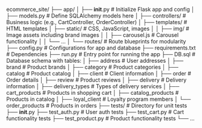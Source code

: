 ecommerce_site/
├── app/
│   ├── __init__.py             # Initialize Flask app and config
│   ├── models.py               # Define SQLAlchemy models here
│   ├── controllers/            # Business logic (e.g., CartController, OrderController)
│   ├── templates/              # HTML templates
│   ├── static/                 # CSS, JavaScript, images
│   │   ├── img/               # Image assets including brand images
│   │   ├── carousel.js        # Carousel functionality 
│   │   └── ...
│   └── routes/                 # Route blueprints for modularity
├── config.py                   # Configurations for app and database
├── requirements.txt            # Dependencies
├── run.py                      # Entry point for running the app
├── DB.sql                      # Database schema with tables:
│   ├── address                 # User addresses
│   ├── brand                   # Product brands
│   ├── category               # Product categories
│   ├── catalog                # Product catalog
│   ├── client                 # Client information
│   ├── order                  # Order details
│   ├── review                 # Product reviews
│   ├── delivery               # Delivery information
│   ├── delivery_types         # Types of delivery services
│   ├── cart_products          # Products in shopping cart
│   ├── catalog_products       # Products in catalog
│   ├── loyal_client          # Loyalty program members
│   └── order_products        # Products in orders
├── tests/                      # Directory for unit tests
    ├── __init__.py
    ├── test_auth.py           # User auth tests
    ├── test_cart.py           # Cart functionality tests
    ├── test_product.py        # Product functionality tests
    └── ...
